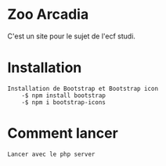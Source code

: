 # Zoo Arcadia

C'est un site pour le sujet de l'ecf studi.

# Installation

    Installation de Bootstrap et Bootstrap icon
        -$ npm install bootstrap
        -$ npm i bootstrap-icons

# Comment lancer

    Lancer avec le php server
